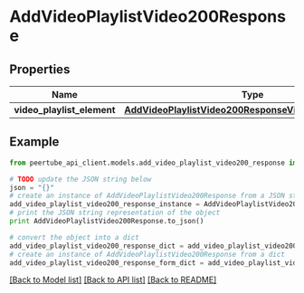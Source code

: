 # AddVideoPlaylistVideo200Response


## Properties
Name | Type | Description | Notes
------------ | ------------- | ------------- | -------------
**video_playlist_element** | [**AddVideoPlaylistVideo200ResponseVideoPlaylistElement**](AddVideoPlaylistVideo200ResponseVideoPlaylistElement.md) |  | [optional] 

## Example

```python
from peertube_api_client.models.add_video_playlist_video200_response import AddVideoPlaylistVideo200Response

# TODO update the JSON string below
json = "{}"
# create an instance of AddVideoPlaylistVideo200Response from a JSON string
add_video_playlist_video200_response_instance = AddVideoPlaylistVideo200Response.from_json(json)
# print the JSON string representation of the object
print AddVideoPlaylistVideo200Response.to_json()

# convert the object into a dict
add_video_playlist_video200_response_dict = add_video_playlist_video200_response_instance.to_dict()
# create an instance of AddVideoPlaylistVideo200Response from a dict
add_video_playlist_video200_response_form_dict = add_video_playlist_video200_response.from_dict(add_video_playlist_video200_response_dict)
```
[[Back to Model list]](../README.md#documentation-for-models) [[Back to API list]](../README.md#documentation-for-api-endpoints) [[Back to README]](../README.md)


